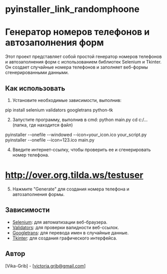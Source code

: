 # pyinstaller_link_randomphoone

# Генератор номеров телефонов и автозаполнения форм

Этот проект представляет собой простой генератор номеров телефонов и автозаполнения форм с использованием библиотек Selenium и Tkinter. Он создает случайные номера телефонов и заполняет веб-формы сгенерированными данными.

## Как использовать

1. Установите необходимые зависимости, выполнив:

pip install selenium validators googletrans python-tk


2. Запустите программу, выполнив в cmd:
python main.py
cd c:/...(папка, где находится файл)

pyinstaller --onefile --windowed --icon=your_icon.ico your_script.py
pyinstaller --onefile --icon=123.ico main.py



4. Введите интернет-ссылку, чтобы проверить ее и сгенерировать номер телефона.
# http://over.org.tilda.ws/testuser

5. Нажмите "Generate" для создания номера телефона и автозаполнения формы.

## Зависимости

- [Selenium](https://selenium-python.readthedocs.io/): для автоматизации веб-браузера.
- [Validators](https://validators.readthedocs.io/): для проверки валидности веб-ссылок.
- [Googletrans](https://pypi.org/project/googletrans/): для перевода имен в случайные данные.
- [Tkinter](https://docs.python.org/3/library/tkinter.html): для создания графического интерфейса.


## Автор

[Vika-Grib] - [victoria.grib@gmail.com]




